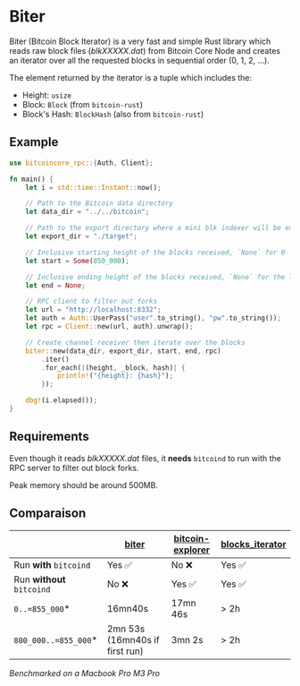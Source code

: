 # Biter

Biter (Bitcoin Block Iterator) is a very fast and simple Rust library which reads raw block files (*blkXXXXX.dat*) from Bitcoin Core Node and creates an iterator over all the requested blocks in sequential order (0, 1, 2, ...).

The element returned by the iterator is a tuple which includes the:
- Height: `usize`
- Block: `Block` (from `bitcoin-rust`)
- Block's Hash: `BlockHash` (also from `bitcoin-rust`)

## Example

```rust
use bitcoincore_rpc::{Auth, Client};

fn main() {
    let i = std::time::Instant::now();

    // Path to the Bitcoin data directory
    let data_dir = "../../bitcoin";

    // Path to the export directory where a mini blk indexer will be exported
    let export_dir = "./target";

    // Inclusive starting height of the blocks received, `None` for 0
    let start = Some(850_000);

    // Inclusive ending height of the blocks received, `None` for the last one
    let end = None;

    // RPC client to filter out forks
    let url = "http://localhost:8332";
    let auth = Auth::UserPass("user".to_string(), "pw".to_string());
    let rpc = Client::new(url, auth).unwrap();

    // Create channel receiver then iterate over the blocks
    biter::new(data_dir, export_dir, start, end, rpc)
        .iter()
        .for_each(|(height, _block, hash)| {
            println!("{height}: {hash}");
        });

    dbg!(i.elapsed());
}

```

## Requirements

Even though it reads *blkXXXXX.dat* files, it **needs** `bitcoind` to run with the RPC server to filter out block forks.

Peak memory should be around 500MB.

## Comparaison

|  | [biter](https://crates.io/crates/biter) | [bitcoin-explorer](https://crates.io/crates/bitcoin-explorer) | [blocks_iterator](https://crates.io/crates/blocks_iterator) |
| --- | --- | --- | --- |
| Run **with** `bitcoind` | Yes ✅ | No ❌ | Yes ✅ |
| Run **without** `bitcoind` | No ❌ | Yes ✅ | Yes ✅ |
| `0..=855_000`* | 16mn40s | 17mn 46s | > 2h |
| `800_000..=855_000`* | 2mn 53s (16mn40s if first run) | 3mn 2s | > 2h |

*Benchmarked on a Macbook Pro M3 Pro*
